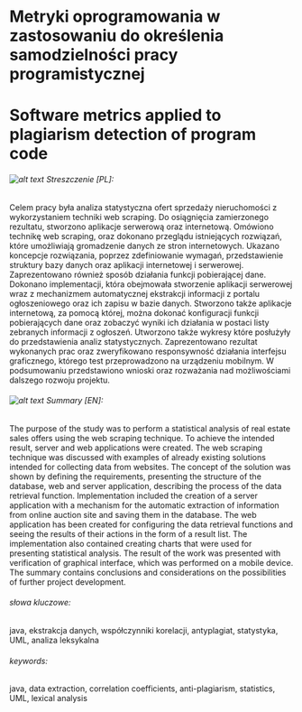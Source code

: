 # Metryki oprogramowania w zastosowaniu do określenia samodzielności pracy programistycznej
# Software metrics applied to plagiarism detection of program code
###### ![alt text](https://raw.githubusercontent.com/stevenrskelton/flag-icon/master/png/16/country-4x3/pl.png "flaga polska") Streszczenie [PL]:	
Celem pracy była analiza statystyczna ofert sprzedaży nieruchomości
z wykorzystaniem techniki web scraping. Do osiągnięcia zamierzonego rezultatu, stworzono aplikacje serwerową oraz internetową. 
Omówiono technikę web scraping, oraz dokonano przeglądu istniejących rozwiązań, które umożliwiają gromadzenie danych ze stron
internetowych. Ukazano koncepcje rozwiązania, poprzez zdefiniowanie wymagań, przedstawienie struktury bazy danych oraz aplikacji 
internetowej i serwerowej. Zaprezentowano również sposób działania funkcji pobierającej dane. Dokonano implementacji, która 
obejmowała stworzenie aplikacji serwerowej wraz z mechanizmem automatycznej ekstrakcji informacji z portalu ogłoszeniowego oraz 
ich zapisu w bazie danych. Stworzono także aplikacje internetową, za pomocą której, można dokonać konfiguracji funkcji pobierających
dane oraz zobaczyć wyniki ich działania w postaci listy zebranych informacji z ogłoszeń. Utworzono także wykresy które posłużyły do 
przedstawienia analiz statystycznych. Zaprezentowano rezultat wykonanych prac oraz zweryfikowano responsywność działania interfejsu
graficznego, którego test przeprowadzono na urządzeniu mobilnym. W podsumowaniu przedstawiono wnioski oraz rozważania nad 
możliwościami dalszego rozwoju projektu.
###### ![alt text](https://raw.githubusercontent.com/stevenrskelton/flag-icon/master/png/16/country-4x3/gb.png "flaga en") Summary [EN]:	

The purpose of the study was to perform a statistical analysis of real estate sales offers using the web 
scraping technique. To achieve the intended result, server and web applications were created. The web scraping technique was discussed 
with examples of already existing solutions intended for collecting data from websites. The concept of the solution was shown by defining
the requirements, presenting the structure of the database, web and server application, describing the process of the data retrieval function. 
Implementation included the creation of a server application with a mechanism for the automatic extraction of information from online auction 
site and saving them in the database. The web application has been created for configuring the data retrieval functions and seeing the results
of their actions in the form of a result list. The implementation also contained creating charts that were used for presenting statistical 
analysis. The result of the work was presented with verification of graphical interface, which was performed on a mobile device. The summary
contains conclusions and considerations on the possibilities of further project development.

###### słowa kluczowe:
java, ekstrakcja danych, współczynniki korelacji, antyplagiat, statystyka, UML, analiza leksykalna

###### keywords:
java, data extraction, correlation coefficients, anti-plagiarism, statistics, UML, lexical analysis
